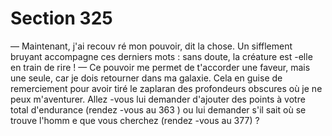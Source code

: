 # Section 325

— Maintenant, j'ai recouv ré mon pouvoir, dit la chose.
Un sifflement bruyant accompagne ces derniers mots : sans
doute, la créature est -elle en train de rire !
— Ce pouvoir me permet de t'accorder une faveur, mais une
seule, car je dois retourner dans ma galaxie. Cela en guise de
remerciement pour avoir tiré le zaplaran des profondeurs
obscures où je ne peux m'aventurer.
Allez -vous lui demander d'ajouter des points à votre total
d'endurance  (rendez -vous au 363 ) ou lui demander s'il sait où
se trouve l'homm e que vous cherchez (rendez -vous au 377) ?